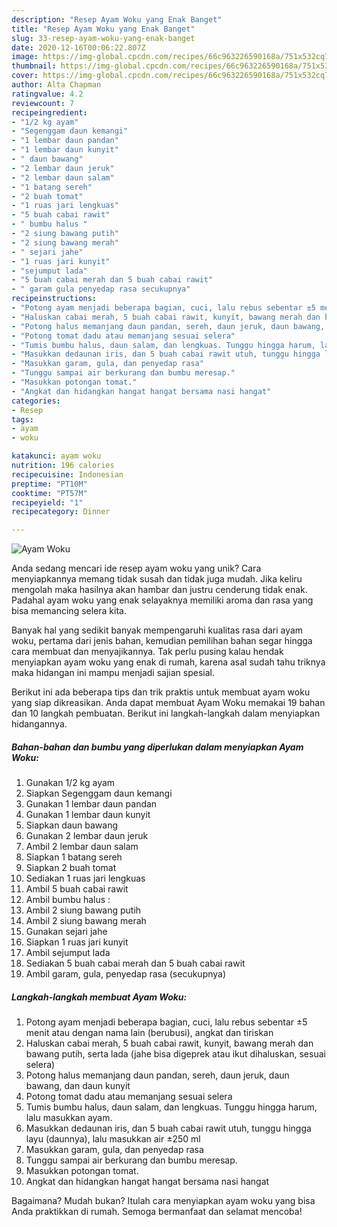```yaml
---
description: "Resep Ayam Woku yang Enak Banget"
title: "Resep Ayam Woku yang Enak Banget"
slug: 33-resep-ayam-woku-yang-enak-banget
date: 2020-12-16T00:06:22.807Z
image: https://img-global.cpcdn.com/recipes/66c963226590168a/751x532cq70/ayam-woku-foto-resep-utama.jpg
thumbnail: https://img-global.cpcdn.com/recipes/66c963226590168a/751x532cq70/ayam-woku-foto-resep-utama.jpg
cover: https://img-global.cpcdn.com/recipes/66c963226590168a/751x532cq70/ayam-woku-foto-resep-utama.jpg
author: Alta Chapman
ratingvalue: 4.2
reviewcount: 7
recipeingredient:
- "1/2 kg ayam"
- "Segenggam daun kemangi"
- "1 lembar daun pandan"
- "1 lembar daun kunyit"
- " daun bawang"
- "2 lembar daun jeruk"
- "2 lembar daun salam"
- "1 batang sereh"
- "2 buah tomat"
- "1 ruas jari lengkuas"
- "5 buah cabai rawit"
- " bumbu halus "
- "2 siung bawang putih"
- "2 siung bawang merah"
- " sejari jahe"
- "1 ruas jari kunyit"
- "sejumput lada"
- "5 buah cabai merah dan 5 buah cabai rawit"
- " garam gula penyedap rasa secukupnya"
recipeinstructions:
- "Potong ayam menjadi beberapa bagian, cuci, lalu rebus sebentar ±5 menit atau dengan nama lain (berubusi), angkat dan tiriskan"
- "Haluskan cabai merah, 5 buah cabai rawit, kunyit, bawang merah dan bawang putih, serta lada (jahe bisa digeprek atau ikut dihaluskan, sesuai selera)"
- "Potong halus memanjang daun pandan, sereh, daun jeruk, daun bawang, dan daun kunyit"
- "Potong tomat dadu atau memanjang sesuai selera"
- "Tumis bumbu halus, daun salam, dan lengkuas. Tunggu hingga harum, lalu masukkan ayam."
- "Masukkan dedaunan iris, dan 5 buah cabai rawit utuh, tunggu hingga layu (daunnya), lalu masukkan air ±250 ml"
- "Masukkan garam, gula, dan penyedap rasa"
- "Tunggu sampai air berkurang dan bumbu meresap."
- "Masukkan potongan tomat."
- "Angkat dan hidangkan hangat hangat bersama nasi hangat"
categories:
- Resep
tags:
- ayam
- woku

katakunci: ayam woku 
nutrition: 196 calories
recipecuisine: Indonesian
preptime: "PT10M"
cooktime: "PT57M"
recipeyield: "1"
recipecategory: Dinner

---
```



![Ayam Woku](https://img-global.cpcdn.com/recipes/66c963226590168a/751x532cq70/ayam-woku-foto-resep-utama.jpg)

Anda sedang mencari ide resep ayam woku yang unik? Cara menyiapkannya memang tidak susah dan tidak juga mudah. Jika keliru mengolah maka hasilnya akan hambar dan justru cenderung tidak enak. Padahal ayam woku yang enak selayaknya memiliki aroma dan rasa yang bisa memancing selera kita.



Banyak hal yang sedikit banyak mempengaruhi kualitas rasa dari ayam woku, pertama dari jenis bahan, kemudian pemilihan bahan segar hingga cara membuat dan menyajikannya. Tak perlu pusing kalau hendak menyiapkan ayam woku yang enak di rumah, karena asal sudah tahu triknya maka hidangan ini mampu menjadi sajian spesial.


Berikut ini ada beberapa tips dan trik praktis untuk membuat ayam woku yang siap dikreasikan. Anda dapat membuat Ayam Woku memakai 19 bahan dan 10 langkah pembuatan. Berikut ini langkah-langkah dalam menyiapkan hidangannya.

<!--inarticleads1-->

##### Bahan-bahan dan bumbu yang diperlukan dalam menyiapkan Ayam Woku:

1. Gunakan 1/2 kg ayam
1. Siapkan Segenggam daun kemangi
1. Gunakan 1 lembar daun pandan
1. Gunakan 1 lembar daun kunyit
1. Siapkan  daun bawang
1. Gunakan 2 lembar daun jeruk
1. Ambil 2 lembar daun salam
1. Siapkan 1 batang sereh
1. Siapkan 2 buah tomat
1. Sediakan 1 ruas jari lengkuas
1. Ambil 5 buah cabai rawit
1. Ambil  bumbu halus :
1. Ambil 2 siung bawang putih
1. Ambil 2 siung bawang merah
1. Gunakan  sejari jahe
1. Siapkan 1 ruas jari kunyit
1. Ambil sejumput lada
1. Sediakan 5 buah cabai merah dan 5 buah cabai rawit
1. Ambil  garam, gula, penyedap rasa (secukupnya)




<!--inarticleads2-->

##### Langkah-langkah membuat Ayam Woku:

1. Potong ayam menjadi beberapa bagian, cuci, lalu rebus sebentar ±5 menit atau dengan nama lain (berubusi), angkat dan tiriskan
1. Haluskan cabai merah, 5 buah cabai rawit, kunyit, bawang merah dan bawang putih, serta lada (jahe bisa digeprek atau ikut dihaluskan, sesuai selera)
1. Potong halus memanjang daun pandan, sereh, daun jeruk, daun bawang, dan daun kunyit
1. Potong tomat dadu atau memanjang sesuai selera
1. Tumis bumbu halus, daun salam, dan lengkuas. Tunggu hingga harum, lalu masukkan ayam.
1. Masukkan dedaunan iris, dan 5 buah cabai rawit utuh, tunggu hingga layu (daunnya), lalu masukkan air ±250 ml
1. Masukkan garam, gula, dan penyedap rasa
1. Tunggu sampai air berkurang dan bumbu meresap.
1. Masukkan potongan tomat.
1. Angkat dan hidangkan hangat hangat bersama nasi hangat




Bagaimana? Mudah bukan? Itulah cara menyiapkan ayam woku yang bisa Anda praktikkan di rumah. Semoga bermanfaat dan selamat mencoba!

